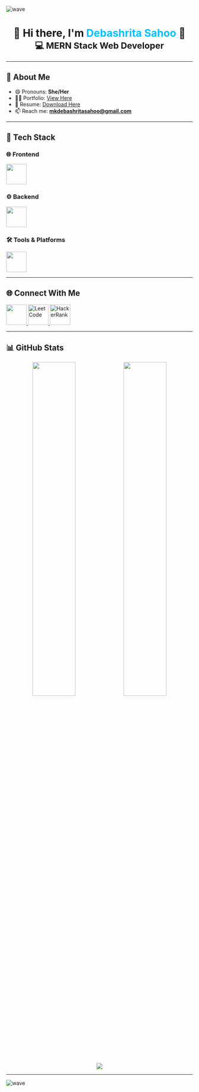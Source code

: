 ![wave](https://user-images.githubusercontent.com/77038659/130917013-c209e83c-4b93-4de6-9258-5f318f24ab60.png)

<h1 align="center">
  🌸 Hi there, I'm <span style="color:#00bfff">Debashrita Sahoo</span> 🌸  
  <br>
  <small>💻 MERN Stack Web Developer</small>
</h1>

---

## 💫 About Me  
- 😄 Pronouns: **She/Her**  
- 👩‍💻 Portfolio: [View Here](#)  
- 📄 Resume: [Download Here](#)  
- 📫 Reach me: **mkdebashritasahoo@gmail.com**

---

## 🎨 Tech Stack  

### 🌐 Frontend  
<img src="https://skillicons.dev/icons?i=html,css,js,react,ts" height="55" />

### ⚙️ Backend  
<img src="https://skillicons.dev/icons?i=nodejs,express,mongodb" height="55" />

### 🛠 Tools & Platforms  
<img src="https://skillicons.dev/icons?i=vscode,git,github,npm,postman,netlify,vercel" height="55" />

---

## 🌐 Connect With Me  
<a href="https://www.linkedin.com/in/debashritasahoo12/" target="_blank">
  <img src="https://skillicons.dev/icons?i=linkedin" height="55" />
</a>
<a href="https://leetcode.com/u/debashritasahoo12/" target="_blank">
  <img src="https://img.icons8.com/external-tal-revivo-color-tal-revivo/96/external-level-up-your-coding-skills-and-quickly-land-a-job-logo-color-tal-revivo.png" height="55" alt="LeetCode"/>
</a>
<a href="https://www.hackerrank.com/profile/mkdebashrita2002" target="_blank">
  <img src="https://img.icons8.com/external-tal-revivo-shadow-tal-revivo/96/external-hackerrank-is-a-technology-company-that-focuses-on-competitive-programming-logo-shadow-tal-revivo.png" height="55" alt="HackerRank"/>
</a>

---

## 📊 GitHub Stats  
<p align="center">
  <img src="https://github-readme-stats.vercel.app/api?username=debashritasahoo12&show_icons=true&theme=radical&hide_border=true" width="48%" />
  <img src="https://github-readme-streak-stats.herokuapp.com/?user=debashritasahoo12&theme=radical&hide_border=true" width="48%" />
</p>  

<p align="center">
  <img src="https://github-readme-activity-graph.vercel.app/graph?username=debashritasahoo12&theme=react-dark" />
</p>

---

![wave](https://user-images.githubusercontent.com/77038659/130917575-667b8365-a8f0-4ab3-8aa4-1464abfcfcd2.png)
